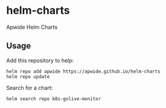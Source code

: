 # helm-charts
Apwide Helm Charts

## Usage

Add this repository to help:
```shell
helm repo add apwide https://apwide.github.io/helm-charts
helm repo update
```

Search for a chart:
```shell
helm search repo k8s-golive-monitor
```

